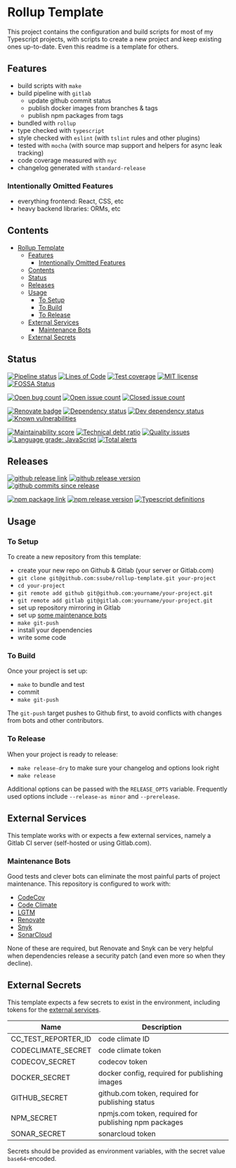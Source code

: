 # Rollup Template

This project contains the configuration and build scripts for most of
my Typescript projects, with scripts to create a new project and keep
existing ones up-to-date. Even this readme is a template for others.

## Features

- build scripts with `make`
- build pipeline with `gitlab`
  - update github commit status
  - publish docker images from branches & tags
  - publish npm packages from tags
- bundled with `rollup`
- type checked with `typescript`
- style checked with `eslint` (with `tslint` rules and other plugins)
- tested with `mocha` (with source map support and helpers for async leak tracking)
- code coverage measured with `nyc`
- changelog generated with `standard-release`

### Intentionally Omitted Features

- everything frontend: React, CSS, etc
- heavy backend libraries: ORMs, etc

## Contents

- [Rollup Template](#rollup-template)
  - [Features](#features)
    - [Intentionally Omitted Features](#intentionally-omitted-features)
  - [Contents](#contents)
  - [Status](#status)
  - [Releases](#releases)
  - [Usage](#usage)
    - [To Setup](#to-setup)
    - [To Build](#to-build)
    - [To Release](#to-release)
  - [External Services](#external-services)
    - [Maintenance Bots](#maintenance-bots)
  - [External Secrets](#external-secrets)

## Status

[![Pipeline status](https://img.shields.io/gitlab/pipeline/ssube/rollup-template.svg?gitlab_url=https%3A%2F%2Fgit.apextoaster.com&logo=gitlab)](https://git.apextoaster.com/ssube/rollup-template/commits/master)
[![Lines of Code](https://sonarcloud.io/api/project_badges/measure?project=ssube_rollup-template&metric=ncloc)](https://sonarcloud.io/dashboard?id=ssube_rollup-template)
[![Test coverage](https://codecov.io/gh/ssube/rollup-template/branch/master/graph/badge.svg)](https://codecov.io/gh/ssube/rollup-template)
[![MIT license](https://img.shields.io/github/license/ssube/rollup-template.svg)](https://github.com/ssube/rollup-template/blob/master/LICENSE.md)
[![FOSSA Status](https://app.fossa.com/api/projects/git%2Bgithub.com%2Fssube%2Frollup-template.svg?type=shield)](https://app.fossa.com/projects/git%2Bgithub.com%2Fssube%2Frollup-template?ref=badge_shield)

[![Open bug count](https://img.shields.io/github/issues-raw/ssube/rollup-template/type-bug.svg)](https://github.com/ssube/rollup-template/issues?q=is%3Aopen+is%3Aissue+label%3Atype%2Fbug)
[![Open issue count](https://img.shields.io/github/issues-raw/ssube/rollup-template.svg)](https://github.com/ssube/rollup-template/issues?q=is%3Aopen+is%3Aissue)
[![Closed issue count](https://img.shields.io/github/issues-closed-raw/ssube/rollup-template.svg)](https://github.com/ssube/rollup-template/issues?q=is%3Aissue+is%3Aclosed)

[![Renovate badge](https://badges.renovateapi.com/github/ssube/rollup-template)](https://renovatebot.com)
[![Dependency status](https://img.shields.io/david/ssube/rollup-template.svg)](https://david-dm.org/ssube/rollup-template)
[![Dev dependency status](https://img.shields.io/david/dev/ssube/rollup-template.svg)](https://david-dm.org/ssube/rollup-template?type=dev)
[![Known vulnerabilities](https://snyk.io/test/github/ssube/rollup-template/badge.svg)](https://snyk.io/test/github/ssube/rollup-template)

[![Maintainability score](https://api.codeclimate.com/v1/badges/0ca333e0379bda050d84/maintainability)](https://codeclimate.com/github/ssube/rollup-template/maintainability)
[![Technical debt ratio](https://img.shields.io/codeclimate/tech-debt/ssube/rollup-template.svg)](https://codeclimate.com/github/ssube/rollup-template/trends/technical_debt)
[![Quality issues](https://img.shields.io/codeclimate/issues/ssube/rollup-template.svg)](https://codeclimate.com/github/ssube/rollup-template/issues)
[![Language grade: JavaScript](https://img.shields.io/lgtm/grade/javascript/g/ssube/rollup-template.svg?logo=lgtm)](https://lgtm.com/projects/g/ssube/rollup-template/context:javascript)
[![Total alerts](https://img.shields.io/lgtm/alerts/g/ssube/rollup-template.svg)](https://lgtm.com/projects/g/ssube/rollup-template/alerts/)

## Releases

[![github release link](https://img.shields.io/badge/github-release-blue?logo=github)](https://github.com/ssube/rollup-template/releases)
[![github release version](https://img.shields.io/github/tag/ssube/rollup-template.svg)](https://github.com/ssube/rollup-template/releases)
[![github commits since release](https://img.shields.io/github/commits-since/ssube/rollup-template/v0.1.0.svg)](https://github.com/ssube/rollup-template/compare/v0.1.0...master)

[![npm package link](https://img.shields.io/badge/npm-package-blue?logo=npm)](https://www.npmjs.com/package/rollup-template)
[![npm release version](https://img.shields.io/npm/v/rollup-template.svg)](https://www.npmjs.com/package/rollup-template)
[![Typescript definitions](https://img.shields.io/npm/types/rollup-template.svg)](https://www.npmjs.com/package/rollup-template)

## Usage

### To Setup

To create a new repository from this template:

- create your new repo on Github & Gitlab (your server or Gitlab.com)
- `git clone git@github.com:ssube/rollup-template.git your-project`
- `cd your-project`
- `git remote add github git@github.com:yourname/your-project.git`
- `git remote add gitlab git@gitlab.com:yourname/your-project.git`
- set up repository mirroring in Gitlab
- set up [some maintenance bots](#maintenance-bots)
- `make git-push`
- install your dependencies
- write some code

### To Build

Once your project is set up:

- `make` to bundle and test
- commit
- `make git-push`

The `git-push` target pushes to Github first, to avoid conflicts with changes
from bots and other contributors.

### To Release

When your project is ready to release:

- `make release-dry` to make sure your changelog and options look right
- `make release`

Additional options can be passed with the `RELEASE_OPTS` variable. Frequently
used options include `--release-as minor` and `--prerelease`.

## External Services

This template works with or expects a few external services, namely a Gitlab
CI server (self-hosted or using Gitlab.com).

### Maintenance Bots

Good tests and clever bots can eliminate the most painful parts of project
maintenance. This repository is configured to work with:

- [CodeCov](https://codecov.io/)
- [Code Climate](https://codeclimate.com/)
- [LGTM](https://lgtm.com/)
- [Renovate](https://renovatebot.com/)
- [Snyk](https://snyk.io/)
- [SonarCloud](https://sonarcloud.io/)

None of these are required, but Renovate and Snyk can be very helpful when
dependencies release a security patch (and even more so when they decline).

## External Secrets

This template expects a few secrets to exist in the environment, including
tokens for the [external services](#external-services).

| Name                | Description                                           |
| ------------------- | ----------------------------------------------------- |
| CC_TEST_REPORTER_ID | code climate ID                                       |
| CODECLIMATE_SECRET  | code climate token                                    |
| CODECOV_SECRET      | codecov token                                         |
| DOCKER_SECRET       | docker config, required for publishing images         |
| GITHUB_SECRET       | github.com token, required for publishing status      |
| NPM_SECRET          | npmjs.com token, required for publishing npm packages |
| SONAR_SECRET        | sonarcloud token                                      |

Secrets should be provided as environment variables, with the secret value
`base64`-encoded.
